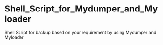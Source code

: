 # Shell_Script_for_Mydumper_and_Myloader
Shell Script for backup based on your requirement by using Mydumper and Myloader

